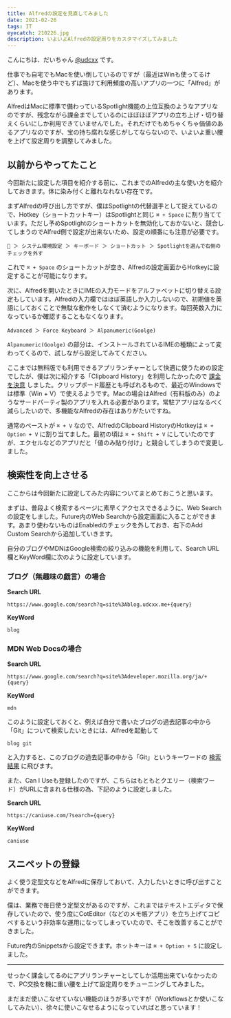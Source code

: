 ```yaml
---
title: Alfredの設定を見直してみました
date: 2021-02-26
tags: IT
eyecatch: 210226.jpg
description: いよいよAlfredの設定周りをカスタマイズしてみました
---
```


こんにちは、だいちゃん [@udcxx](https://twitter.com/udc_xx) です。

仕事でも自宅でもMacを使い倒しているのですが（最近はWinも使ってるけど）、Macを使う中でもずば抜けて利用頻度の高いアプリの一つに「Alfred」があります。

AlfredはMacに標準で備わっているSpotlight機能の上位互換のようなアプリなのですが、残念ながら課金までしているのにほぼほぼアプリの立ち上げ・切り替えくらいにしか利用できていませんでした。それだけでもめちゃくちゃ価値のあるアプリなのですが、宝の持ち腐れな感じがしてならないので、いよいよ重い腰を上げて設定周りを調整してみました。

## 以前からやってたこと

今回新たに設定した項目を紹介する前に、これまでのAlfredの主な使い方を紹介しておきます。体に染み付くと離れなれない存在です。

まずAlfredの呼び出し方ですが、僕はSpotlightの代替選手として捉えているので、Hotkey（ショートカットキー）はSpotlightと同じ `⌘ + Space` に割り当てています。ただし予めSpotlightのショートカットを無効化しておかないと、競合してしまうのでAlfred側で設定が出来ないため、設定の順番にも注意が必要です。

```
🍎 ＞ システム環境設定 ＞ キーボード ＞ ショートカット ＞ Spotlightを選んで右側のチェックを外す
```

これで `⌘ + Space` のショートカットが空き、Alfredの設定画面からHotkeyに設定することが可能になります。

次に、Alfredを開いたときにIMEの入力モードをアルファベットに切り替える設定もしています。Alfredの入力欄ではほぼ英語しか入力しないので、初期値を英語にしておくことで無駄な動作をしなくて済むようになります。毎回英数入力になっているか確認することもなくなります。

```
Advanced ＞ Force Keyboard ＞ Alpanumeric(Goolge)
```

`Alpanumeric(Goolge)` の部分は、インストールされているIMEの種類によって変わってくるので、試しながら設定してみてください。

ここまでは無料版でも利用できるアプリランチャーとして快適に使うための設定でしたが、僕は次に紹介する「Clipboard History」を利用したかったので [課金を決意](https://blog.udcxx.me/article/201114/alfred-powerpack/) しました。クリップボード履歴とも呼ばれるもので、最近のWindowsでは標準（Win + V）で使えるようです。Macの場合はAlfred（有料版のみ）のようなサードパーティ製のアプリを入れる必要があります。常駐アプリはなるべく減らしたいので、多機能なAlfredの存在はありがたいですね。

通常のペーストが `⌘ + V` なので、AlfredのClipboard HistoryのHotkeyは `⌘ + Option + V` に割り当てました。最初の頃は `⌘ + Shift + V` にしていたのですが、エクセルなどのアプリだと「値のみ貼り付け」と競合してしまうので変更しました。


## 検索性を向上させる

ここからは今回新たに設定してみた内容についてまとめておこうと思います。

まずは、普段よく検索するページに素早くアクセスできるように、Web Searchの設定をしました。Future内のWeb Searchから設定画面に入ることができます。あまり使わないものはEnabledのチェックを外しておき、右下のAdd Custom Searchから追加していきます。

自分のブログやMDNはGoogle検索の絞り込みの機能を利用して、Search URL欄とKeyWord欄に次のように設定しています。

### ブログ（無趣味の戯言）の場合

**Search URL**

```
https://www.google.com/search?q=site%3Ablog.udcxx.me+{query}
```

**KeyWord**

```
blog
```

### MDN Web Docsの場合

**Search URL**

```
https://www.google.com/search?q=site%3Adeveloper.mozilla.org/ja/+{query}
```

**KeyWord**

```
mdn
```

このように設定しておくと、例えば自分で書いたブログの過去記事の中から「Git」について検索したいときには、Alfredを起動して

```
blog git
```

と入力すると、このブログの過去記事の中から「Git」というキーワードの [検索結果](https://www.google.com/search?q=site%3Ablog.udcxx.me+git) に飛びます。

また、Can I Useも登録したのですが、こちらはもともとクエリー（検索ワード）がURLに含まれる仕様の為、下記のように設定しました。

**Search URL**

```
https://caniuse.com/?search={query}
```

**KeyWord**

```
caniuse
```


## スニペットの登録

よく使う定型文などをAlfredに保存しておいて、入力したいときに呼び出すことができます。

僕は、業務で毎日使う定型文があるのですが、これまではテキストエディタで保存していたので、使う度にCotEditor（などのメモ帳アプリ）を立ち上げてコピペするという非効率な運用になってしまっていたので、そこを改善することができました。

Future内のSnippetsから設定できます。ホットキーは `⌘ + Option + S` に設定しました。

---

せっかく課金してるのにアプリランチャーとしてしか活用出来ていなかったので、PC交換を機に重い腰を上げて設定周りをチューニングしてみました。

まだまだ使いこなせていない機能のほうが多いですが（Workflowsとか使いこなしてみたい）、徐々に使いこなせるようになっていればと思っています！
